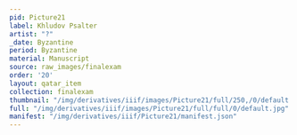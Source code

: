 ```yaml
---
pid: Picture21
label: Khludov Psalter
artist: "?"
_date: Byzantine
period: Byzantine
material: Manuscript
source: raw_images/finalexam
order: '20'
layout: qatar_item
collection: finalexam
thumbnail: "/img/derivatives/iiif/images/Picture21/full/250,/0/default.jpg"
full: "/img/derivatives/iiif/images/Picture21/full/full/0/default.jpg"
manifest: "/img/derivatives/iiif/Picture21/manifest.json"
---
```

